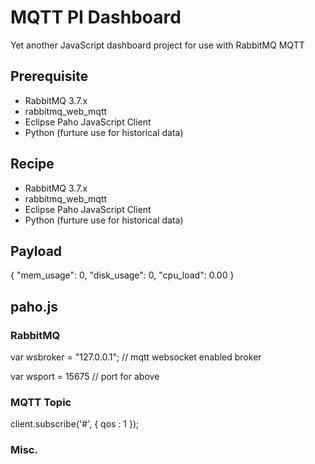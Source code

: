# MQTT PI Dashboard

Yet another JavaScript dashboard project for use with RabbitMQ MQTT

## Prerequisite

* RabbitMQ 3.7.x
* rabbitmq_web_mqtt
* Eclipse Paho JavaScript Client
* Python (furture use for historical data)

## Recipe

* RabbitMQ 3.7.x
* rabbitmq_web_mqtt
* Eclipse Paho JavaScript Client
* Python (furture use for historical data)

## Payload

{
	"mem_usage": 0,
	"disk_usage": 0,
	"cpu_load": 0.00
}

## paho.js

### RabbitMQ

var wsbroker = "127.0.0.1"; // mqtt websocket enabled broker

var wsport = 15675 // port for above

### MQTT Topic
client.subscribe('#', {
			qos : 1
		});

### Misc.

